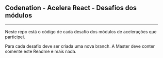 ## Codenation - Acelera React - Desafios dos módulos
---
Neste repo está o código de cada desafio dos módulos de acelerações que participei.

Para cada desafio deve ser criada uma nova branch. A Master deve conter somente este Readme e mais nada.

